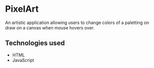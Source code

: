 # PixelArt
An artistic application allowing users to change colors of a paletting on draw on a canvas when mouse hovers over.

## Technologies used
- HTML
- JavaScript
